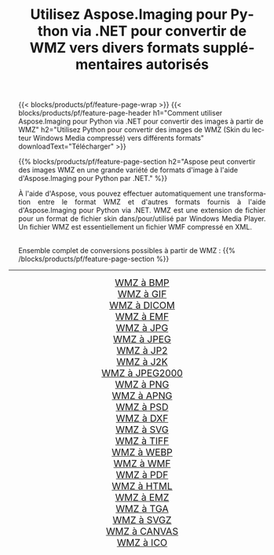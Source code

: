 ﻿---
title: Utilisez Aspose.Imaging pour Python via .NET pour convertir de WMZ vers divers formats supplémentaires autorisés 
weight: 3920
url: /fr/python-net/conversion/from/wmz 
lang: fr
langdirlevel: 2
locales: zh-hans,ja,it,ru,de,es,fr,nl,id,lt,pl,pt,vi,tr,ko,zh-hant,ar,hi,th,sv,cs,uk,he
description: Vous pouvez rapidement transformer de WMZ(Skin du lecteur Windows Media compressé) en différents formats en utilisant Aspose.Imaging pour Python via .NET.
---

{{< blocks/products/pf/feature-page-wrap >}}
{{< blocks/products/pf/feature-page-header h1="Comment utiliser Aspose.Imaging pour Python via .NET pour convertir des images à partir de WMZ" h2="Utilisez Python pour convertir des images de WMZ (Skin du lecteur Windows Media compressé) vers différents formats" downloadText="Télécharger" >}}


{{% blocks/products/pf/feature-page-section  h2="Aspose peut convertir des images WMZ en une grande variété de formats d'image à l'aide d'Aspose.Imaging pour Python par .NET." %}}
<p align=justify>À l'aide d'Aspose, vous pouvez effectuer automatiquement une transformation entre le format WMZ et d'autres formats fournis à l'aide d'Aspose.Imaging pour Python via .NET. WMZ est une extension de fichier pour un format de fichier skin dans/pour/utilisé par Windows Media Player. Un fichier WMZ est essentiellement un fichier WMF compressé en XML.</p>
<br/>
Ensemble complet de conversions possibles à partir de WMZ :
{{% /blocks/products/pf/feature-page-section %}}
<div class="container-fluid productfamilypage bg-gray">
    <div class="convertypes bg-gray agp-content section">
        <div class="container">
		<hr style="margin-left:-20px;"/>
		<div class="row other-converters" style="gap: 10px;font-size: 19px;text-align:center;">
		    <div class='col-md-2 other-converter remove-lp remove-rp'><a href="/imaging/fr/python-net/conversion/wmz-to-bmp" style="padding:15px;">WMZ à BMP</a></div><div class='col-md-2 other-converter remove-lp remove-rp'><a href="/imaging/fr/python-net/conversion/wmz-to-gif" style="padding:15px;">WMZ à GIF</a></div><div class='col-md-2 other-converter remove-lp remove-rp'><a href="/imaging/fr/python-net/conversion/wmz-to-dicom" style="padding:15px;">WMZ à DICOM</a></div><div class='col-md-2 other-converter remove-lp remove-rp'><a href="/imaging/fr/python-net/conversion/wmz-to-emf" style="padding:15px;">WMZ à EMF</a></div><div class='col-md-2 other-converter remove-lp remove-rp'><a href="/imaging/fr/python-net/conversion/wmz-to-jpg" style="padding:15px;">WMZ à JPG</a></div><div class='col-md-2 other-converter remove-lp remove-rp'><a href="/imaging/fr/python-net/conversion/wmz-to-jpeg" style="padding:15px;">WMZ à JPEG</a></div><div class='col-md-2 other-converter remove-lp remove-rp'><a href="/imaging/fr/python-net/conversion/wmz-to-jp2" style="padding:15px;">WMZ à JP2</a></div><div class='col-md-2 other-converter remove-lp remove-rp'><a href="/imaging/fr/python-net/conversion/wmz-to-j2k" style="padding:15px;">WMZ à J2K</a></div><div class='col-md-2 other-converter remove-lp remove-rp'><a href="/imaging/fr/python-net/conversion/wmz-to-jpeg2000" style="padding:15px;">WMZ à JPEG2000</a></div><div class='col-md-2 other-converter remove-lp remove-rp'><a href="/imaging/fr/python-net/conversion/wmz-to-png" style="padding:15px;">WMZ à PNG</a></div><div class='col-md-2 other-converter remove-lp remove-rp'><a href="/imaging/fr/python-net/conversion/wmz-to-apng" style="padding:15px;">WMZ à APNG</a></div><div class='col-md-2 other-converter remove-lp remove-rp'><a href="/imaging/fr/python-net/conversion/wmz-to-psd" style="padding:15px;">WMZ à PSD</a></div><div class='col-md-2 other-converter remove-lp remove-rp'><a href="/imaging/fr/python-net/conversion/wmz-to-dxf" style="padding:15px;">WMZ à DXF</a></div><div class='col-md-2 other-converter remove-lp remove-rp'><a href="/imaging/fr/python-net/conversion/wmz-to-svg" style="padding:15px;">WMZ à SVG</a></div><div class='col-md-2 other-converter remove-lp remove-rp'><a href="/imaging/fr/python-net/conversion/wmz-to-tiff" style="padding:15px;">WMZ à TIFF</a></div><div class='col-md-2 other-converter remove-lp remove-rp'><a href="/imaging/fr/python-net/conversion/wmz-to-webp" style="padding:15px;">WMZ à WEBP</a></div><div class='col-md-2 other-converter remove-lp remove-rp'><a href="/imaging/fr/python-net/conversion/wmz-to-wmf" style="padding:15px;">WMZ à WMF</a></div><div class='col-md-2 other-converter remove-lp remove-rp'><a href="/imaging/fr/python-net/conversion/wmz-to-pdf" style="padding:15px;">WMZ à PDF</a></div><div class='col-md-2 other-converter remove-lp remove-rp'><a href="/imaging/fr/python-net/conversion/wmz-to-html" style="padding:15px;">WMZ à HTML</a></div><div class='col-md-2 other-converter remove-lp remove-rp'><a href="/imaging/fr/python-net/conversion/wmz-to-emz" style="padding:15px;">WMZ à EMZ</a></div><div class='col-md-2 other-converter remove-lp remove-rp'><a href="/imaging/fr/python-net/conversion/wmz-to-tga" style="padding:15px;">WMZ à TGA</a></div><div class='col-md-2 other-converter remove-lp remove-rp'><a href="/imaging/fr/python-net/conversion/wmz-to-svgz" style="padding:15px;">WMZ à SVGZ</a></div><div class='col-md-2 other-converter remove-lp remove-rp'><a href="/imaging/fr/python-net/conversion/wmz-to-canvas" style="padding:15px;">WMZ à CANVAS</a></div><div class='col-md-2 other-converter remove-lp remove-rp'><a href="/imaging/fr/python-net/conversion/wmz-to-ico" style="padding:15px;">WMZ à ICO</a></div>
                </div>
        </div>
    </div>
</div>
<br/>

